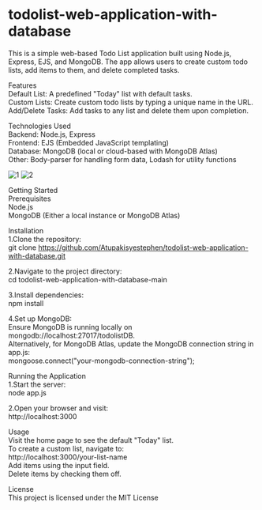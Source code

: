 # todolist-web-application-with-database
This is a simple web-based Todo List application built using Node.js, Express, EJS, and MongoDB. The app allows users to create custom todo lists, add items to them, and delete completed tasks.<br />

Features<br />
Default List: A predefined "Today" list with default tasks.<br />
Custom Lists: Create custom todo lists by typing a unique name in the URL.<br />
Add/Delete Tasks: Add tasks to any list and delete them upon completion.<br />

Technologies Used<br />
Backend: Node.js, Express<br />
Frontend: EJS (Embedded JavaScript templating)<br />
Database: MongoDB (local or cloud-based with MongoDB Atlas)<br />
Other: Body-parser for handling form data, Lodash for utility functions<br />

![1](https://github.com/user-attachments/assets/488ac07b-a339-495c-9cc4-b3b07b42ef89)
![2](https://github.com/user-attachments/assets/47126c17-9dfa-46fa-8829-a5674e5b3e85)

Getting Started<br />
Prerequisites<br />
Node.js<br />
MongoDB (Either a local instance or MongoDB Atlas)<br />

Installation<br />
1.Clone the repository:<br />
git clone https://github.com/Atupakisyestephen/todolist-web-application-with-database.git<br />

2.Navigate to the project directory:<br />
cd todolist-web-application-with-database-main<br />

3.Install dependencies:<br />
npm install<br />

4.Set up MongoDB:<br />
Ensure MongoDB is running locally on mongodb://localhost:27017/todolistDB.<br />
Alternatively, for MongoDB Atlas, update the MongoDB connection string in app.js:<br />
mongoose.connect("your-mongodb-connection-string");<br />

Running the Application<br />
1.Start the server:<br />
node app.js<br />

2.Open your browser and visit:<br />
http://localhost:3000<br />

Usage<br />
Visit the home page to see the default "Today" list.<br />
To create a custom list, navigate to:<br />
http://localhost:3000/your-list-name<br />
Add items using the input field.<br />
Delete items by checking them off.<br />

License<br />
This project is licensed under the MIT License
